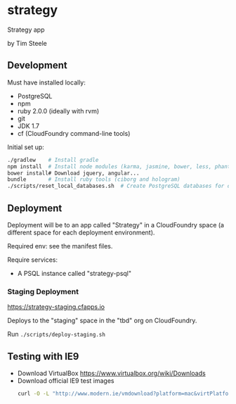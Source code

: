 # strategy

Strategy app

by Tim Steele

## Development

Must have installed locally:

 - PostgreSQL
 - npm
 - ruby 2.0.0 (ideally with rvm)
 - git
 - JDK 1.7
 - cf (CloudFoundry command-line tools)

Initial set up:

```bash
./gradlew    # Install gradle
npm install  # Install node modules (karma, jasmine, bower, less, phantomjs)
bower install# Download jquery, angular...
bundle       # Install ruby tools (ciborg and hologram)
./scripts/reset_local_databases.sh  # Create PostgreSQL databases for dev and test
```

## Deployment

Deployment will be to an app called "Strategy" in a CloudFoundry space (a different space for each deployment environment).

Required env: see the manifest files.

Require services:

  - A PSQL instance called "strategy-psql"

### Staging Deployment

https://strategy-staging.cfapps.io

Deploys to the "staging" space in the "tbd" org on CloudFoundry.

Run `./scripts/deploy-staging.sh`

## Testing with IE9

 - Download VirtualBox https://www.virtualbox.org/wiki/Downloads
 - Download official IE9 test images
   ```bash
   curl -O -L "http://www.modern.ie/vmdownload?platform=mac&virtPlatform=virtualbox&browserOS=IE9-Win7&filename=VirtualBox/IE9_Win7/Mac/IE9.Win7.For.MacVirtualBox.part{1.sfx,2.rar,3.rar,4.rar}"
   ```
